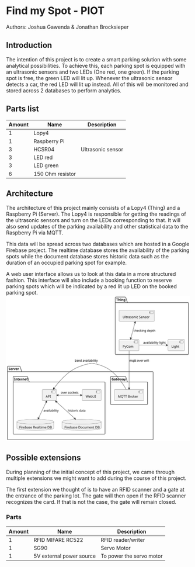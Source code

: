 # Find my Spot - PIOT

Authors: Joshua Gawenda & Jonathan Brocksieper

## Introduction

The intention of this project is to create a smart parking solution with some analytical possibilities. To achieve this, each parking spot is equipped with an ultrasonic sensors and two LEDs (One red, one green). If the parking spot is free, the green LED will lit up. Whenever the ultrasonic sensor detects a car, the red LED will lit up instead. All of this will be monitored and stored across 2 databases to perform analytics.

## Parts list

| Amount      | Name             | Description       |
| ----------- | ---------------- | ----------------- |
| 1           | Lopy4            |                   |
| 1           | Raspberry Pi     |                   |
| 3           | HCSR04           | Ultrasonic sensor |
| 3           | LED red          |                   |
| 3           | LED green        |                   |
| 6           | 150 Ohm resistor |                   |

## Architecture

The architecture of this project mainly consists of a Lopy4 (Thing) and a Raspberry Pi (Server). The Lopy4 is responsible for getting the readings of the ultrasonic sensors and turn on the LEDs corresponding to that. It will also send updates of the parking availability and other statistical data to the Raspberry Pi via MQTT.

This data will be spread across two databases which are hosted in a Google Firebase project. The realtime database stores the availability of the parking spots while the document database stores historic data such as the duration of an occupied parking spot for example.

A web user interface allows us to look at this data in a more structured fashion. This interface will also include a booking function to reserve parking spots which will be indicated by a red lit up LED on the booked parking spot.
![Architecture diagram](./architecture.svg)

## Possible extensions

During planning of the initial concept of this project, we came through multiple extensions we might want to add during the course of this project.

The first extension we thought of is to have an RFID scanner and a gate at the entrance of the parking lot. The gate will then open if the RFID scanner recognizes the card. If that is not the case, the gate will remain closed.

### Parts

| Amount      | Name                    | Description             |
| ----------- | ----------------------- | ----------------------- |
| 1           | RFID MIFARE RC522       | RFID reader/writer      |
| 1           | SG90                    | Servo Motor             |
| 1           | 5V external power source| To power the servo motor|

